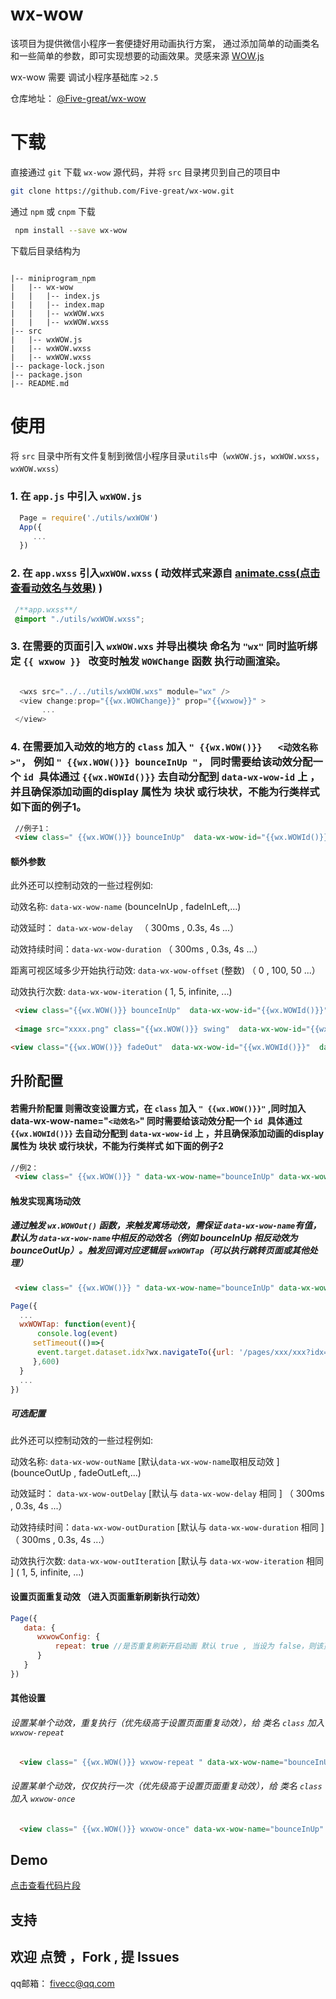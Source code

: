 # wx-wow


该项目为提供微信小程序一套便捷好用动画执行方案， 通过添加简单的动画类名和一些简单的参数，即可实现想要的动画效果。灵感来源 [WOW.js](https://github.com/matthieua/WOW)

wx-wow 需要 调试小程序基础库  `>2.5`

仓库地址： [@Five-great/wx-wow](https://github.com/Five-great/wx-wow)

# 下载

直接通过 `git` 下载 `wx-wow` 源代码，并将 `src` 目录拷贝到自己的项目中
```bash
git clone https://github.com/Five-great/wx-wow.git
```

通过 `npm`  或 `cnpm` 下载

 ```bash
  npm install --save wx-wow
 ```
 下载后目录结构为
```javscript

|-- miniprogram_npm
|   |-- wx-wow
|   |   |-- index.js
|   |   |-- index.map
|   |   |-- wxWOW.wxs
|   |   |-- wxWOW.wxss
|-- src
|   |-- wxWOW.js
|   |-- wxWOW.wxss
|   |-- wxWOW.wxss
|-- package-lock.json
|-- package.json
|-- README.md

```

# 使用
将 `src` 目录中所有文件复制到微信小程序目录`utils`中（`wxWOW.js`，`wxWOW.wxss`，`wxWOW.wxss`）


### 1. 在 `app.js` 中引入 `wxWOW.js`
```javascript
  Page = require('./utils/wxWOW')
  App({
     ...
  })
```

### 2. 在 `app.wxss` 引入`wxWOW.wxss` ( 动效样式来源自 [animate.css(点击查看动效名与效果)](https://animate.style)  )

```css
 /**app.wxss**/
 @import "./utils/wxWOW.wxss";

```

### 3. 在需要的页面引入 `wxWOW.wxs` 并导出模块 命名为 `"wx"` 同时监听绑定 `{{ wxwow }} ` 改变时触发 `WOWChange` 函数 执行动画渲染。

```javascript

  <wxs src="../../utils/wxWOW.wxs" module="wx" />
  <view change:prop="{{wx.WOWChange}}" prop="{{wxwow}}" >
       ...
 </view>

```

### 4. 在需要加入动效的地方的 `class` 加入 `" {{wx.WOW()}}   <动效名称>"`， 例如 `" {{wx.WOW()}} bounceInUp "`， 同时需要给该动效分配一个 `id `具体通过  `{{wx.WOWId()}}`  去自动分配到 `data-wx-wow-id` 上 ，并且确保添加动画的display 属性为 块状 或行块状，不能为行类样式 如下面的例子1。

```html
 //例子1：
 <view class=" {{wx.WOW()}} bounceInUp"  data-wx-wow-id="{{wx.WOWId()}}" > ... </view>
```

#### 额外参数

 此外还可以控制动效的一些过程例如:
  
  动效名称: `data-wx-wow-name`    (bounceInUp , fadeInLeft,...)
  
  动效延时： `data-wx-wow-delay `         （ 300ms , 0.3s, 4s ...）

  动效持续时间：`data-wx-wow-duration`    （ 300ms , 0.3s, 4s ...）
  
  距离可视区域多少开始执行动效:  `data-wx-wow-offset` (整数) （ 0 , 100, 50 ...）

  动效执行次数: `data-wx-wow-iteration`   ( 1, 5, infinite, ...)


```html
 <view class="{{wx.WOW()}} bounceInUp"  data-wx-wow-id="{{wx.WOWId()}}"  data-wx-wow-delay="0.8s" data-wx-wow-offset="500" > ... </view>
 
 <image src="xxxx.png" class="{{wx.WOW()}} swing"  data-wx-wow-id="{{wx.WOWId()}}"  data-wx-wow-delay="0.8s" data-wx-wow-offset="500" data-wx-wow-iteration="5" />

<view class="{{wx.WOW()}} fadeOut"  data-wx-wow-id="{{wx.WOWId()}}"  data-wx-wow-delay="0.8s"  data-wx-wow-duration="3s" > ... </view>
```
## 升阶配置

 #### 若需升阶配置 则需改变设置方式，在 `class` 加入 `" {{wx.WOW()}}"` ,同时加入 data-wx-wow-name="`<动效名>`" 同时需要给该动效分配一个 `id `具体通过  `{{wx.WOWId()}}`  去自动分配到 `data-wx-wow-id` 上 ，并且确保添加动画的display 属性为 块状 或行块状，不能为行类样式 如下面的例子2

 ```html
 //例2：
  <view class=" {{wx.WOW()}} " data-wx-wow-name="bounceInUp" data-wx-wow-id="{{wx.WOWId()}}" > ... </view>
```
#### 触发实现离场动效
 ##### 通过触发 `wx.WOWOut()` 函数，来触发离场动效，需保证 `data-wx-wow-name`有值，默认为 `data-wx-wow-name`中相反的动效名（例如 bounceInUp 相反动效为 bounceOutUp）。触发回调对应逻辑层 `wxWOWTap`（可以执行跳转页面或其他处理）

 ```html
  <view class=" {{wx.WOW()}} " data-wx-wow-name="bounceInUp" data-wx-wow-id="{{wx.WOWId()}}"  catchtap="{{wx.WOWOut}}" > ... </view>
```

```js
Page({
  ...
  wxWOWTap: function(event){
      console.log(event)
     setTimeout(()=>{
      event.target.dataset.idx?wx.navigateTo({url: '/pages/xxx/xxx?idx='+event.target.dataset.idx}):''
     },600)
  }
  ...
})
```
##### 可选配置

 此外还可以控制动效的一些过程例如:
  
  动效名称: `data-wx-wow-outName` [默认`data-wx-wow-name`取相反动效 ]    (bounceOutUp , fadeOutLeft,...)
  
  动效延时： `data-wx-wow-outDelay` [默认与 `data-wx-wow-delay` 相同 ]         （ 300ms , 0.3s, 4s ...）

  动效持续时间：`data-wx-wow-outDuration`    [默认与 `data-wx-wow-duration` 相同 ]   （ 300ms , 0.3s, 4s ...）

  动效执行次数: `data-wx-wow-outIteration`  [默认与 `data-wx-wow-iteration` 相同 ] ( 1, 5, infinite, ...)

#### 设置页面重复动效 （进入页面重新刷新执行动效）

```js
Page({
   data: {
      wxwowConfig: {
          repeat: true //是否重复刷新开启动画 默认 true , 当设为 false，则该页面未销毁前，只会执行一次动效
      }
   }
})
```

#### 其他设置
###### 设置某单个动效，重复执行（优先级高于设置页面重复动效），给 类名 `class` 加入 `wxwow-repeat`

```html
  <view class=" {{wx.WOW()}} wxwow-repeat " data-wx-wow-name="bounceInUp" data-wx-wow-id="{{wx.WOWId()}}"  catchtap="{{wx.WOWOut}}" > ... </view>
```

###### 设置某单个动效，仅仅执行一次（优先级高于设置页面重复动效），给 类名 `class` 加入 `wxwow-once`

```html
  <view class=" {{wx.WOW()}} wxwow-once" data-wx-wow-name="bounceInUp" data-wx-wow-id="{{wx.WOWId()}}"  catchtap="{{wx.WOWOut}}" > ... </view>
```

## Demo
[点击查看代码片段](https://developers.weixin.qq.com/s/llE4M7m67rnC)
## 支持


## 欢迎 点赞 ，Fork , 提 Issues

qq邮箱： fivecc@qq.com

